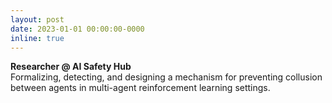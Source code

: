 ```yaml
---
layout: post
date: 2023-01-01 00:00:00-0000
inline: true
---
```


**Researcher @ AI Safety Hub**  
Formalizing, detecting, and designing a mechanism for preventing collusion between agents in multi-agent reinforcement learning settings.
